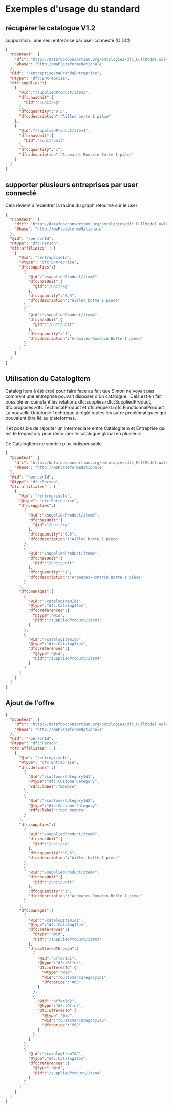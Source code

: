 # Exemples d'usage du standard

## récupérer le catalogue V1.2

supposition : une seul entreprise par user connecté (OIDC)

```json
{
  "@context": {
    "dfc": "http://datafoodconsortium.org/ontologies/dfc_FullModel.owl#",
    "@base": "http://maPlateformeNationale"
  },
  "@id": "/entreprise/maGrandeEntreprise",
  "@type": "dfc:Entreprise",
  "dfc:supplies":[
    {
      "@id":"/suppliedProduct/item3",
      "dfc:hasUnit":{
        "@id":"/unit/kg"
      },
      "dfc:quantity":"0,5",
      "dfc:description":"Aillet botte 1 pièce"
    },
    {
      "@id":"/suppliedProduct/item4",
      "dfc:hasUnit":{
        "@id":"/unit/unit"
      },
      "dfc:quantity":"1",
      "dfc:description":"Aromates-Romarin Botte 1 pièce"
    }
  ]
}
```

## supporter plusieurs entreprises par user connecté

Cela revient a recentrer la racine du graph retourné sur le user

```json
{
  "@context": {
    "dfc": "http://datafoodconsortium.org/ontologies/dfc_FullModel.owl#",
    "@base": "http://maPlateformeNationale"
  },
  "@id": "/personId",
  "@type": "dfc:Person",
  "dfc:affiliates" : [
    {
      "@id": "/entrepriseId",
      "@type": "dfc:Entreprise",
      "dfc:supplies":[
        {
          "@id":"/suppliedProduct/item3",
          "dfc:hasUnit":{
            "@id":"/unit/kg"
          },
          "dfc:quantity":"0,5",
          "dfc:description":"Aillet botte 1 pièce"
        },
        {
          "@id":"/suppliedProduct/item4",
          "dfc:hasUnit":{
            "@id":"/unit/unit"
          },
          "dfc:quantity":"1",
          "dfc:description":"Aromates-Romarin Botte 1 pièce"
        }
      ]
    }
  ]
}
```

## Utilisation du CatalogItem

Catalog Item à été créé pour faire face au fait que Simon ne voyait pas comment une entreprise pouvait disposer d'un catalogue . Cela est en fait possible en cumulant les relations dfc:supplies>dfc:SuppliedProduct, dfc:proposes>dfc:TechnicalProduct et dfc:request>dfc:FunctionnalProduct
La nouvelle Ontologie Technique à réglé toutes les autre problématiques qui pouvaient être lié au plateformes.

Il et possible de rajouter un intermédiare entre CatalogItem et Entreprise qui est le Repository pour découper le catalogue global en plusieurs.

Ce CatalogItem ne semble plus indispensable

```json
{
  "@context": {
    "dfc": "http://datafoodconsortium.org/ontologies/dfc_FullModel.owl#",
    "@base": "http://maPlateformeNationale"
  },
  "@id": "/personId",
  "@type": "dfc:Person",
  "dfc:affiliates" : [
    {
      "@id": "/entrepriseId",
      "@type": "dfc:Entreprise",
      "dfc:supplies":[
        {
          "@id":"/suppliedProduct/item3",
          "dfc:hasUnit":{
            "@id":"/unit/kg"
          },
          "dfc:quantity":"0,5",
          "dfc:description":"Aillet botte 1 pièce"
        },
        {
          "@id":"/suppliedProduct/item4",
          "dfc:hasUnit":{
            "@id":"/unit/unit"
          },
          "dfc:quantity":"1",
          "dfc:description":"Aromates-Romarin Botte 1 pièce"
        }
      ],
      "dfc:manages":[
        {
          "@id":"/catalogItemId1",
          "@type":"dfc:CatalogItem",
          "dfc:references":{
            "@type":"@id",
            "@id":"/suppliedProduct/item3"
          }
        },
        {
          "@id":"/catalogItemId2",
          "@type":"dfc:CatalogItem",
          "dfc:references":{
            "@type":"@id",
            "@id":"/suppliedProduct/item4"
          }
        }
      ]
    }
  ]
}
```

## Ajout de l'offre

```json
{
  "@context": {
    "dfc": "http://datafoodconsortium.org/ontologies/dfc_FullModel.owl#",
    "@base": "http://maPlateformeNationale"
  },
  "@id": "/personId",
  "@type": "dfc:Person",
  "dfc:affiliates" : [
    {
      "@id": "/entrepriseId",
      "@type": "dfc:Entreprise",
      "dfc:defines" :[
        {
          "@id":"/customerCategoryId1",
          "@type":"dfc:CustomerCategory",
          "rdfs:label":"membre"
        },
        {
          "@id":"/customerCategoryId2",
          "@type":"dfc:CustomerCategory",
          "rdfs:label":"non membre"
        }
      ],
      "dfc:supplies":[
        {
          "@id":"/suppliedProduct/item3",
          "dfc:hasUnit":{
            "@id":"/unit/kg"
          },
          "dfc:quantity":"0,5",
          "dfc:description":"Aillet botte 1 pièce"
        },
        {
          "@id":"/suppliedProduct/item4",
          "dfc:hasUnit":{
            "@id":"/unit/unit"
          },
          "dfc:quantity":"1",
          "dfc:description":"Aromates-Romarin Botte 1 pièce"
        }
      ],
      "dfc:manages":[
        {
          "@id":"/catalogItemId1",
          "@type":"dfc:CatalogItem",
          "dfc:references":{
            "@type":"@id",
            "@id":"/suppliedProduct/item3"
          },
          "dfc:offeredThrough":[
            {
              "@id":"offerId1",
              "@type":"dfc:Offer",
              "dfc:offeresTo":{
                "@type":"@id",
                "@id":"/customerCategoryId1",
                "dfc:price":"000"
              }
            },
            {
              "@id":"offerId2",
              "@type":"dfc:Offer",
              "dfc:offeresTo":{
                "@type":"@id",
                "@id":"/customerCategoryId2",
                "dfc:price":"999"
              }
            }
          ]
        },
        {
          "@id":"/catalogItemId2",
          "@type":"dfc:CatalogItem",
          "dfc:references":{
            "@type":"@id",
            "@id":"/suppliedProduct/item4"
          }
        }
      ]
    }
  ]
}
```
